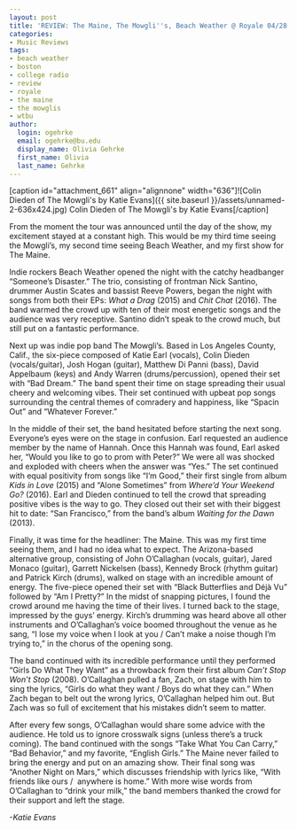 ```yaml
---
layout: post
title: 'REVIEW: The Maine, The Mowgli''s, Beach Weather @ Royale 04/28'
categories:
- Music Reviews
tags:
- beach weather
- boston
- college radio
- review
- royale
- the maine
- the mowglis
- wtbu
author:
  login: ogehrke
  email: ogehrke@bu.edu
  display_name: Olivia Gehrke
  first_name: Olivia
  last_name: Gehrke
---
```

\[caption id="attachment\_661" align="alignnone" width="636"\]![Colin Dieden of The Mowgli's by Katie Evans]({{ site.baseurl }}/assets/unnamed-2-636x424.jpg) Colin Dieden of The Mowgli's by Katie Evans\[/caption\]

From the moment the tour was announced until the day of the show, my excitement stayed at a constant high. This would be my third time seeing the Mowgli’s, my second time seeing Beach Weather, and my first show for The Maine.

Indie rockers Beach Weather opened the night with the catchy headbanger “Someone’s Disaster.” The trio, consisting of frontman Nick Santino, drummer Austin Scates and bassist Reeve Powers, began the night with songs from both their EPs: _What a Drag_ (2015) and _Chit Chat_ (2016). The band warmed the crowd up with ten of their most energetic songs and the audience was very receptive. Santino didn’t speak to the crowd much, but still put on a fantastic performance.

Next up was indie pop band The Mowgli’s. Based in Los Angeles County, Calif., the six-piece composed of Katie Earl (vocals), Colin Dieden (vocals/guitar), Josh Hogan (guitar), Matthew Di Panni (bass), David Appelbaum (keys) and Andy Warren (drums/percussion), opened their set with “Bad Dream.” The band spent their time on stage spreading their usual cheery and welcoming vibes. Their set continued with upbeat pop songs surrounding the central themes of comradery and happiness, like “Spacin Out” and “Whatever Forever.”

In the middle of their set, the band hesitated before starting the next song. Everyone’s eyes were on the stage in confusion. Earl requested an audience member by the name of Hannah. Once this Hannah was found, Earl asked her, “Would you like to go to prom with Peter?” We were all was shocked and exploded with cheers when the answer was “Yes.” The set continued with equal positivity from songs like “I’m Good,” their first single from album _Kids in Love_ (2015) and “Alone Sometimes” from _Where’d Your Weekend Go?_ (2016). Earl and Dieden continued to tell the crowd that spreading positive vibes is the way to go. They closed out their set with their biggest hit to date: “San Francisco,” from the band’s album _Waiting for the Dawn_ (2013).

Finally, it was time for the headliner: The Maine. This was my first time seeing them, and I had no idea what to expect. The Arizona-based alternative group, consisting of John O’Callaghan (vocals, guitar), Jared Monaco (guitar), Garrett Nickelsen (bass), Kennedy Brock (rhythm guitar) and Patrick Kirch (drums), walked on stage with an incredible amount of energy. The five-piece opened their set with “Black Butterflies and Déjà Vu” followed by “Am I Pretty?” In the midst of snapping pictures, I found the crowd around me having the time of their lives. I turned back to the stage, impressed by the guys’ energy. Kirch’s drumming was heard above all other instruments and O’Callaghan’s voice boomed throughout the venue as he sang, “I lose my voice when I look at you / Can’t make a noise though I’m trying to,” in the chorus of the opening song.

The band continued with its incredible performance until they performed “Girls Do What They Want” as a throwback from their first album _Can’t Stop Won’t Stop_ (2008). O’Callaghan pulled a fan, Zach, on stage with him to sing the lyrics, “Girls do what they want / Boys do what they can.” When Zach began to belt out the wrong lyrics, O’Callaghan helped him out. But Zach was so full of excitement that his mistakes didn’t seem to matter.

After every few songs, O’Callaghan would share some advice with the audience. He told us to ignore crosswalk signs (unless there’s a truck coming). The band continued with the songs “Take What You Can Carry,” “Bad Behavior,” and my favorite, “English Girls.” The Maine never failed to bring the energy and put on an amazing show. Their final song was “Another Night on Mars,” which discusses friendship with lyrics like, “With friends like ours /  anywhere is home.” With more wise words from O’Callaghan to “drink your milk,” the band members thanked the crowd for their support and left the stage.

_\-Katie Evans_